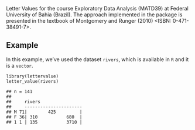 Letter Values for the course Exploratory Data Analysis (MATD39) at
Federal University of Bahia (Brazil). The approach implemented in the
package is presented in the textbook of Montgomery and Runger (2010)
&lt;ISBN: 0-471-38491-7&gt;.

## Example

In this example, we’ve used the dataset `rivers`, which is available in
`R` and it is a `vector`.

    library(lettervalue)
    letter_value(rivers)

    ## n = 141
    ## 
    ##     rivers                
    ##     ----------------------
    ## M 71|        425         |
    ## F 36| 310           680  |
    ## 1 1 | 135           3710 |
